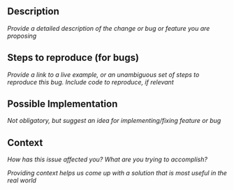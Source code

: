 ## Description
_Provide a detailed description of the change or bug or feature you are proposing_

## Steps to reproduce (for bugs)
_Provide a link to a live example, or an unambiguous set of steps to
reproduce this bug. Include code to reproduce, if relevant_

## Possible Implementation
_Not obligatory, but suggest an idea for implementing/fixing feature or bug_

## Context
_How has this issue affected you? What are you trying to accomplish?_

_Providing context helps us come up with a solution that is most useful in the real world_
